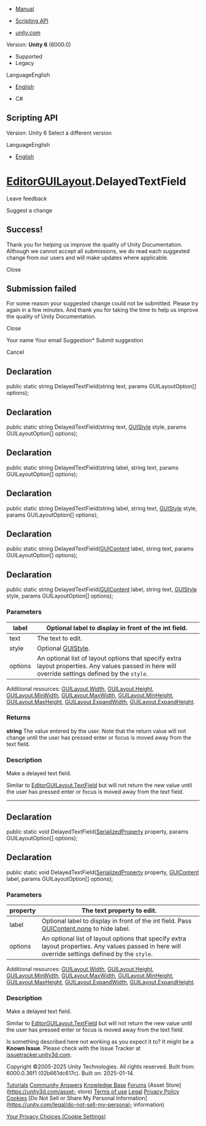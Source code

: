 [ ]()

  * [Manual](../Manual/index.html)
  * [Scripting API](../ScriptReference/index.html)

  * [unity.com](https://unity.com/)

Version: **Unity 6** (6000.0)

  * Supported
  * Legacy

LanguageEnglish

  * [English]()

  * C#

[ ](https://docs.unity3d.com)

## Scripting API

Version: Unity 6 Select a different version

LanguageEnglish

  * [English]()

#  [EditorGUILayout](EditorGUILayout.html).DelayedTextField

Leave feedback

Suggest a change

## Success!

Thank you for helping us improve the quality of Unity Documentation. Although
we cannot accept all submissions, we do read each suggested change from our
users and will make updates where applicable.

Close

## Submission failed

For some reason your suggested change could not be submitted. Please <a>try
again</a> in a few minutes. And thank you for taking the time to help us
improve the quality of Unity Documentation.

Close

Your name Your email Suggestion* Submit suggestion

Cancel

[ ]()

## Declaration

public static string DelayedTextField(string text, params GUILayoutOption[]
options);

## Declaration

public static string DelayedTextField(string text, [GUIStyle](GUIStyle.html)
style, params GUILayoutOption[] options);

## Declaration

public static string DelayedTextField(string label, string text, params
GUILayoutOption[] options);

## Declaration

public static string DelayedTextField(string label, string text,
[GUIStyle](GUIStyle.html) style, params GUILayoutOption[] options);

## Declaration

public static string DelayedTextField([GUIContent](GUIContent.html) label,
string text, params GUILayoutOption[] options);

## Declaration

public static string DelayedTextField([GUIContent](GUIContent.html) label,
string text, [GUIStyle](GUIStyle.html) style, params GUILayoutOption[]
options);

### Parameters

label | Optional label to display in front of the int field.  
---|---  
text | The text to edit.  
style | Optional [GUIStyle](GUIStyle.html).  
options | An optional list of layout options that specify extra layout properties. Any values passed in here will override settings defined by the `style`.  
Additional resources: [GUILayout.Width](GUILayout.Width.html),
[GUILayout.Height](GUILayout.Height.html),
[GUILayout.MinWidth](GUILayout.MinWidth.html),
[GUILayout.MaxWidth](GUILayout.MaxWidth.html),
[GUILayout.MinHeight](GUILayout.MinHeight.html),
[GUILayout.MaxHeight](GUILayout.MaxHeight.html),
[GUILayout.ExpandWidth](GUILayout.ExpandWidth.html),
[GUILayout.ExpandHeight](GUILayout.ExpandHeight.html).  
  
### Returns

**string** The value entered by the user. Note that the return value will not
change until the user has pressed enter or focus is moved away from the text
field.

### Description

Make a delayed text field.

Similar to [EditorGUILayout.TextField](EditorGUILayout.TextField.html) but
will not return the new value until the user has pressed enter or focus is
moved away from the text field.

* * *

## Declaration

public static void
DelayedTextField([SerializedProperty](SerializedProperty.html) property,
params GUILayoutOption[] options);

## Declaration

public static void
DelayedTextField([SerializedProperty](SerializedProperty.html) property,
[GUIContent](GUIContent.html) label, params GUILayoutOption[] options);

### Parameters

property | The text property to edit.  
---|---  
label | Optional label to display in front of the int field. Pass [GUIContent.none](GUIContent-none.html) to hide label.  
options | An optional list of layout options that specify extra layout properties. Any values passed in here will override settings defined by the `style`.  
Additional resources: [GUILayout.Width](GUILayout.Width.html),
[GUILayout.Height](GUILayout.Height.html),
[GUILayout.MinWidth](GUILayout.MinWidth.html),
[GUILayout.MaxWidth](GUILayout.MaxWidth.html),
[GUILayout.MinHeight](GUILayout.MinHeight.html),
[GUILayout.MaxHeight](GUILayout.MaxHeight.html),
[GUILayout.ExpandWidth](GUILayout.ExpandWidth.html),
[GUILayout.ExpandHeight](GUILayout.ExpandHeight.html).  
  
### Description

Make a delayed text field.

Similar to [EditorGUILayout.TextField](EditorGUILayout.TextField.html) but
will not return the new value until the user has pressed enter or focus is
moved away from the text field.

Is something described here not working as you expect it to? It might be a
**Known Issue**. Please check with the Issue Tracker at
[issuetracker.unity3d.com](https://issuetracker.unity3d.com).

Copyright ©2005-2025 Unity Technologies. All rights reserved. Built from:
6000.0.36f1 (02b661dc617c). Built on: 2025-01-14.

[Tutorials](https://unity3d.com/learn) [Community
Answers](https://answers.unity3d.com) [Knowledge
Base](https://support.unity3d.com/hc/en-us)
[Forums](https://forum.unity3d.com) [Asset Store](https://unity3d.com/asset-
store) [Terms of use](https://docs.unity3d.com/Manual/TermsOfUse.html)
[Legal](https://unity.com/legal) [Privacy
Policy](https://unity.com/legal/privacy-policy)
[Cookies](https://unity.com/legal/cookie-policy) [Do Not Sell or Share My
Personal Information](https://unity.com/legal/do-not-sell-my-personal-
information)

[Your Privacy Choices (Cookie Settings)](javascript:void\(0\);)

